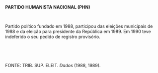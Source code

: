 **PARTIDO HUMANISTA NACIONAL (PHN)**

 

Partido político fundado em 1988, participou das eleições municipais de
1988 e da eleição para presidente da República em 1989. Em 1990 teve
indeferido o seu pedido de registro provisório.

 

 

FONTE: TRIB. SUP. ELEIT. *Dados* (1988, 1989).

 
